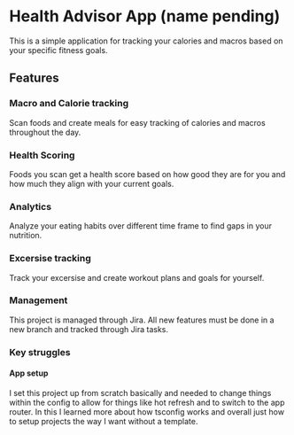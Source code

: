 # Health Advisor App (name pending)

This is a simple application for tracking your calories and macros based on your specific fitness goals.

## Features

### Macro and Calorie tracking

Scan foods and create meals for easy tracking of calories and macros throughout the day.

### Health Scoring

Foods you scan get a health score based on how good they are for you and how much they align with your current goals.

### Analytics

Analyze your eating habits over different time frame to find gaps in your nutrition.

### Excersise tracking

Track your excersise and create workout plans and goals for yourself.

### Management

This project is managed through Jira. All new features must be done in a new branch and tracked through Jira tasks.

### Key struggles

#### App setup

I set this project up from scratch basically and needed to change things within the config to allow for things like hot refresh and to switch to the app router. In this I learned more about how tsconfig works and overall just how to setup projects the way I want without a template.
